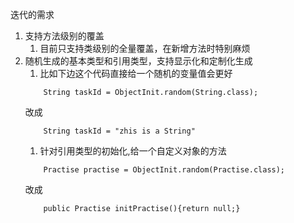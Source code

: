 迭代的需求
1. 支持方法级别的覆盖
    1. 目前只支持类级别的全量覆盖，在新增方法时特别麻烦
1. 随机生成的基本类型和引用类型，支持显示化和定制化生成
    1. 比如下边这个代码直接给一个随机的变量值会更好
    ``` 
        String taskId = ObjectInit.random(String.class); 
   ```
    改成
    ``` 
        String taskId = "zhis is a String" 
    ```
    1. 针对引用类型的初始化,给一个自定义对象的方法
    ``` 
        Practise practise = ObjectInit.random(Practise.class); 
    ```
    改成
    ``` Practise practise = initPractise(); 
        public Practise initPractise(){return null;} 
    ```

